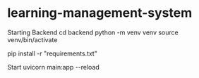 # learning-management-system

Starting Backend 
cd backend
python -m venv venv
source venv/bin/activate

pip install -r "requirements.txt"

Start
uvicorn main:app --reload